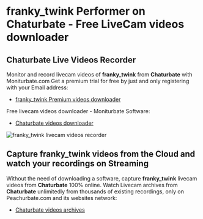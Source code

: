 # franky_twink Performer on Chaturbate - Free LiveCam videos downloader

## Chaturbate Live Videos Recorder

Monitor and record livecam videos of **franky_twink** from **Chaturbate** with Moniturbate.com
Get a premium trial for free by just and only registering with your Email address:
* [franky_twink Premium videos downloader](https://moniturbate.com/request-demo-licence-key.html)

Free livecam videos downloader - Moniturbate Software:
* [Chaturbate videos downloader](https://moniturbate.com/moniturbate-download-software.html)

![franky_twink livecam videos recorder](https://peachurnet.com/templates/moniturbate-software.png)


## Capture franky_twink videos from the Cloud and watch your recordings on Streaming

Without the need of downloading a software, capture **franky_twink** livecam videos from **Chaturbate** 100% online.
Watch Livecam archives from **Chaturbate** unlimitedly from thousands of existing recordings, only on Peachurbate.com and its websites network:
* [Chaturbate videos archives](https://peachurnet.com/)